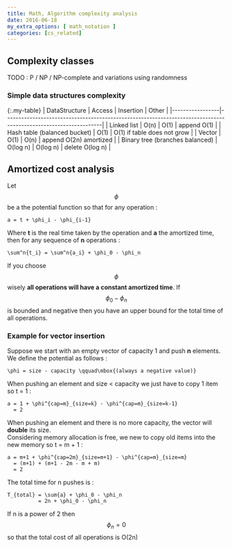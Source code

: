 ```yaml
---
title: Math, Algorithm complexity analysis
date: 2016-06-18
my_extra_options: [ math_notation ]
categories: [cs_related]
---
```


## Complexity classes

TODO : P / NP / NP-complete and variations using randomness

### Simple data structures complexity

{:.my-table}
| DataStructure   | Access | Insertion | Other                                                                                      |
|-----------------|-----------------------------------------------------------------------------------------------------------------|
| Linked list                     | O(n)     | O(1)     | append O(1) |
| Hash table (balanced bucket)    | O(1)     | O(1) if table does not grow |
| Vector                          | O(1)     | O(n)     | append O(2n) amortized |
| Binary tree (branches balanced) | O(log n) | O(log n) | delete O(log n) |

## Amortized cost analysis

Let $$\phi$$ be a the potential function so that for any operation :

```mytex
a = t + \phi_i - \phi_{i-1}
```

Where **t** is the real time taken by the operation and **a** the amortized time, then for any sequence of **n** operations :

```mytex
\sum^n{t_i} = \sum^n{a_i} + \phi_0 - \phi_n
```

If you choose $$\phi$$ wisely **all operations will have a constant amortized time**. If $$\phi_0 - \phi_n$$ is bounded
and negative then you have an upper bound for the total time of all operations.

### Example for vector insertion

Suppose we start with an empty vector of capacity 1 and push **n** elements. We define the potential as follows :

```mytex
\phi = size - capacity \qquad\mbox{(always a negative value)}
```

When pushing an element and size < capacity we just have to copy 1 item so t = 1 :

```mytex
a = 1 + \phi^{cap=m}_{size=k} - \phi^{cap=m}_{size=k-1}
  = 2 
```

When pushing an element and there is no more capacity, the vector will **double** its size.  
Considering memory allocation is free, we new to copy old items into the new memory so t = m + 1 :

```mytex
a = m+1 + \phi^{cap=2m}_{size=m+1} - \phi^{cap=m}_{size=m}
  = (m+1) + (m+1 - 2m - m + m)
  = 2 
```

The total time for n pushes is :

```mytex
T_{total} = \sum{a} + \phi_0 - \phi_n
          = 2n + \phi_0 - \phi_n 
```

If n is a power of 2 then $$\phi_n = 0$$ so that the total cost of all operations is O(2n)

